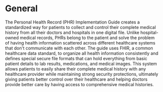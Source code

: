 # General

The Personal Health Record (PHR) Implementation Guide creates a standardized way for patients to collect and control their complete medical history from all their doctors and hospitals in one digital file. Unlike hospital-owned medical records, PHRs belong to the patient and solve the problem of having health information scattered across different healthcare systems that don't communicate with each other. The guide uses FHIR, a common healthcare data standard, to organize all health information consistently and defines special secure file formats that can hold everything from basic patient details to lab results, medications, and medical images. This system allows patients to easily share their complete medical history with any healthcare provider while maintaining strong security protections, ultimately giving patients better control over their healthcare and helping doctors provide better care by having access to comprehensive medical histories.
